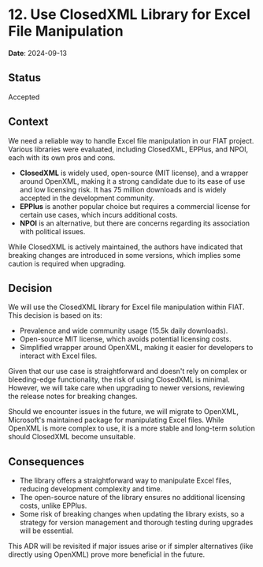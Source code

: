 # 12. Use ClosedXML Library for Excel File Manipulation

**Date**: 2024-09-13

## Status

Accepted

## Context

We need a reliable way to handle Excel file manipulation in our FIAT project. Various libraries were evaluated, including ClosedXML, EPPlus, and NPOI, each with its own pros and cons.

- **ClosedXML** is widely used, open-source (MIT license), and a wrapper around OpenXML, making it a strong candidate due to its ease of use and low licensing risk. It has 75 million downloads and is widely accepted in the development community.
- **EPPlus** is another popular choice but requires a commercial license for certain use cases, which incurs additional costs.
- **NPOI** is an alternative, but there are concerns regarding its association with political issues.

While ClosedXML is actively maintained, the authors have indicated that breaking changes are introduced in some versions, which implies some caution is required when upgrading.

## Decision

We will use the ClosedXML library for Excel file manipulation within FIAT. This decision is based on its:

- Prevalence and wide community usage (15.5k daily downloads).
- Open-source MIT license, which avoids potential licensing costs.
- Simplified wrapper around OpenXML, making it easier for developers to interact with Excel files.

Given that our use case is straightforward and doesn't rely on complex or bleeding-edge functionality, the risk of using ClosedXML is minimal. However, we will take care when upgrading to newer versions, reviewing the release notes for breaking changes.

Should we encounter issues in the future, we will migrate to OpenXML, Microsoft's maintained package for manipulating Excel files. While OpenXML is more complex to use, it is a more stable and long-term solution should ClosedXML become unsuitable.

## Consequences

- The library offers a straightforward way to manipulate Excel files, reducing development complexity and time.
- The open-source nature of the library ensures no additional licensing costs, unlike EPPlus.
- Some risk of breaking changes when updating the library exists, so a strategy for version management and thorough testing during upgrades will be essential.
  
This ADR will be revisited if major issues arise or if simpler alternatives (like directly using OpenXML) prove more beneficial in the future.
